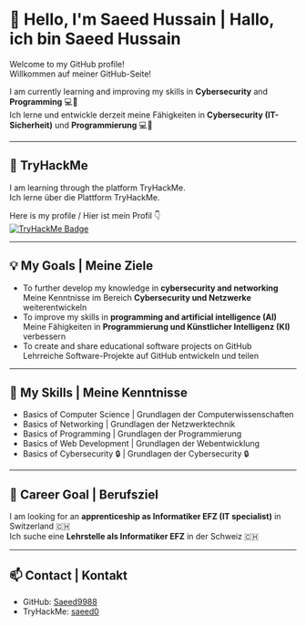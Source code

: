 # 👋 Hello, I'm Saeed Hussain | Hallo, ich bin Saeed Hussain

Welcome to my GitHub profile!  
Willkommen auf meiner GitHub-Seite!  

I am currently learning and improving my skills in **Cybersecurity** and **Programming** 💻🔐  
Ich lerne und entwickle derzeit meine Fähigkeiten in **Cybersecurity (IT-Sicherheit)** und **Programmierung** 💻🔐  

---

## 🚀 TryHackMe
I am learning through the platform TryHackMe.  
Ich lerne über die Plattform TryHackMe.  

Here is my profile / Hier ist mein Profil 👇  
[![TryHackMe Badge](https://img.shields.io/badge/TryHackMe-saeed0-red?logo=tryhackme&logoColor=white)](https://tryhackme.com/p/saeed0)

---

## 💡 My Goals | Meine Ziele
- To further develop my knowledge in **cybersecurity and networking**  
  Meine Kenntnisse im Bereich **Cybersecurity und Netzwerke** weiterentwickeln  
- To improve my skills in **programming and artificial intelligence (AI)**  
  Meine Fähigkeiten in **Programmierung und Künstlicher Intelligenz (KI)** verbessern  
- To create and share educational software projects on GitHub  
  Lehrreiche Software-Projekte auf GitHub entwickeln und teilen  

---

## 🧠 My Skills | Meine Kenntnisse
- Basics of Computer Science | Grundlagen der Computerwissenschaften  
- Basics of Networking | Grundlagen der Netzwerktechnik  
- Basics of Programming | Grundlagen der Programmierung  
- Basics of Web Development | Grundlagen der Webentwicklung  
- Basics of Cybersecurity 🔒 | Grundlagen der Cybersecurity 🔒  

---

## 🎯 Career Goal | Berufsziel
I am looking for an **apprenticeship as Informatiker EFZ (IT specialist)** in Switzerland 🇨🇭  
Ich suche eine **Lehrstelle als Informatiker EFZ** in der Schweiz 🇨🇭  

---

## 📫 Contact | Kontakt
- GitHub: [Saeed9988](https://github.com/Saeed9988)  
- TryHackMe: [saeed0](https://tryhackme.com/p/saeed0)
